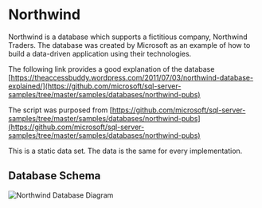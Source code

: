 # Northwind

Northwind is a database which supports a fictitious company, Northwind Traders. The database was created by Microsoft as an example of how to build a data-driven application using their technologies. 

The following link provides a good explanation of the database [https://theaccessbuddy.wordpress.com/2011/07/03/northwind-database-explained/](https://github.com/microsoft/sql-server-samples/tree/master/samples/databases/northwind-pubs)

The script was purposed from [https://github.com/microsoft/sql-server-samples/tree/master/samples/databases/northwind-pubs](https://github.com/microsoft/sql-server-samples/tree/master/samples/databases/northwind-pubs)

This is a static data set. The data is the same for every implementation.

## Database Schema

![Northwind Database Diagram](/static/images/northwind.png)
